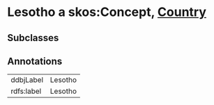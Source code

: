# Lesotho a skos:Concept, [Country](/0.1/Country)

## Subclasses

## Annotations

|||
|-----|-----|
|ddbjLabel|Lesotho|
|rdfs:label|Lesotho|

